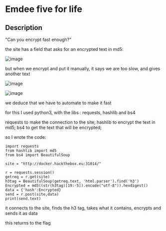 # Emdee five for life

## Description

"Can you encrypt fast enough?"

the site has a field that asks for an encrypted text in md5:

![image](https://user-images.githubusercontent.com/53917092/94753540-ddef6a00-0364-11eb-8138-fc5c5895d50b.png)

but when we encrypt and put it manually, it says we are too slow, and gives another text

![image](https://user-images.githubusercontent.com/53917092/94753589-024b4680-0365-11eb-83f7-42173cbbe934.png)

![image](https://user-images.githubusercontent.com/53917092/94753610-198a3400-0365-11eb-8dcb-e5da4829e4ed.png)

we deduce that we have to automate to make it fast

for this I used python3, with the libs : requests, hashlib and bs4

requests to make the connection to the site;
hashlib to encrypt the text in md5;
bs4 to get the text that will be encrypted;

so I wrote the code:

```
import requests
from hashlib import md5
from bs4 import BeautifulSoup

site = "http://docker.hackthebox.eu:31014/"

r = requests.session()
getreq = r.get(site)
h3tag = BeautifulSoup(getreq.text, 'html.parser').find('h3')
Encrypted = md5((str(h3tag)[19:-5]).encode("utf-8")).hexdigest()
data = {'hash':Encrypted}
send = r.post(site,data)
print(send.text)
```

it connects to the site, finds the h3 tag, takes what it contains, encrypts and sends it as data

this returns to the flag